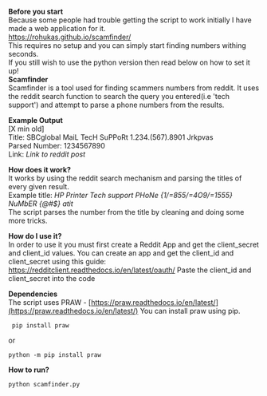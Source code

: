 **Before you start**\
Because some people had trouble getting the script to work initially I have made a web application for it.\
https://rohukas.github.io/scamfinder/ \
This requires no setup and you can simply start finding numbers withing seconds. \
If you still wish to use the python version then read below on how to set it up! \
**Scamfinder**\
Scamfinder is a tool used for finding scammers numbers from reddit.
It uses the reddit search function to search the query you entered(i.e 'tech support') and attempt to parse a phone numbers from the results.

**Example Output**\
[X min old]\
Title: SBCglobal MaiL TecH SuPPoRt 1.234.(567).8901 Jrkpvas\
Parsed Number: 1234567890\
Link: _Link to reddit post_

**How does it work?**\
It works by using the reddit search mechanism and parsing the titles of every given result.\
Example title: _HP Printer Tech support PHoNe {1/=855/=4O9/=1555} NuMbER _{@#\$}_ atit_\
The script parses the number from the title by cleaning and doing some more tricks.

**How do I use it?**\
In order to use it you must first create a Reddit App and get the client_secret and client_id values.
You can create an app and get the client_id and client_secret using this guide:
https://redditclient.readthedocs.io/en/latest/oauth/
Paste the client_id and client_secret into the code

**Dependencies**\
The script uses PRAW - [https://praw.readthedocs.io/en/latest/](https://praw.readthedocs.io/en/latest/)
You can install praw using pip.

     pip install praw

or

    python -m pip install praw

**How to run?**

    python scamfinder.py
